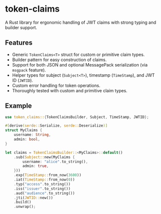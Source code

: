 # token-claims

A Rust library for ergonomic handling of JWT claims with strong typing and builder support.

## Features

- Generic `TokenClaims<T>` struct for custom or primitive claim types.
- Builder pattern for easy construction of claims.
- Support for both JSON and optional MessagePack serialization (via `msgpack` feature).
- Helper types for subject (`Subject<T>`), timestamp (`TimeStamp`), and JWT ID (`JWTID`).
- Custom error handling for token operations.
- Thoroughly tested with custom and primitive claim types.

## Example

```rust
use token_claims::{TokenClaimsBuilder, Subject, TimeStamp, JWTID};

#[derive(serde::Serialize, serde::Deserialize)]
struct MyClaims {
    username: String,
    admin: bool,
}

let claims = TokenClaimsBuilder::<MyClaims>::default()
    .sub(Subject::new(MyClaims {
        username: "alice".to_string(),
        admin: true,
    }))
    .exp(TimeStamp::from_now(3600))
    .iat(TimeStamp::from_now(0))
    .typ("access".to_string())
    .iss("issuer".to_string())
    .aud("audience".to_string())
    .jti(JWTID::new())
    .build()
    .unwrap();
```
